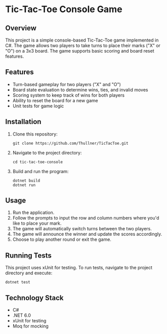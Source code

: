 # Tic-Tac-Toe Console Game

## Overview

This project is a simple console-based Tic-Tac-Toe game implemented in C#. The game allows two players to take turns to place their marks ("X" or "O") on a 3x3 board. The game supports basic scoring and board reset features.

## Features

- Turn-based gameplay for two players ("X" and "O")
- Board state evaluation to determine wins, ties, and invalid moves
- Scoring system to keep track of wins for both players
- Ability to reset the board for a new game
- Unit tests for game logic

## Installation

1. Clone this repository:

    ```
    git clone https://github.com/Thullner/TicTacToe.git
    ```

2. Navigate to the project directory:

    ```
    cd tic-tac-toe-console
    ```

3. Build and run the program:

    ```
    dotnet build
    dotnet run
    ```

## Usage

1. Run the application.
2. Follow the prompts to input the row and column numbers where you'd like to place your mark.
3. The game will automatically switch turns between the two players.
4. The game will announce the winner and update the scores accordingly.
5. Choose to play another round or exit the game.

## Running Tests

This project uses xUnit for testing. To run tests, navigate to the project directory and execute:

```
dotnet test
```

## Technology Stack

- C#
- .NET 6.0
- xUnit for testing
- Moq for mocking
